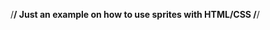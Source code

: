 /****************************************************************/
Just an example on how to use sprites with HTML/CSS
/****************************************************************/